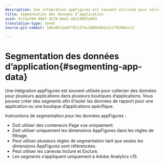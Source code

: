 ```yaml
---
description: Une intégration appFigures est souvent utilisée pour collecter des données pour plusieurs applications dans plusieurs boutiques d’applications. Vous pouvez créer des segments afin d’isoler les données de rapport pour une application ou une boutique d’applications spécifique.
title: Segmentation des données d’application
uuid: 9c2aaf0d-088f-4178-8ed1-a8124087a683
translation-type: tm+mt
source-git-commit: 16ba0b12e0f70112f4c10804d0a13c278388ecc2

---
```



# Segmentation des données d’application{#segmenting-app-data}

Une intégration appFigures est souvent utilisée pour collecter des données pour plusieurs applications dans plusieurs boutiques d’applications. Vous pouvez créer des segments afin d’isoler les données de rapport pour une application ou une boutique d’applications spécifique.

Instructions de segmentation pour les données appFigures :

* Doit utiliser des conteneurs Page vue uniquement.
* Doit utiliser uniquement les dimensions [](/help/import/data-connectors/appfigures-overview/appfigures-metrics.md) AppFigures dans les règles de filtrage.
* Peut utiliser plusieurs règles de segmentation tant que seules les dimensions [](/help/import/data-connectors/appfigures-overview/appfigures-segment-filter.md) AppFigures sont référencées.
* Peut utiliser les canevas Inclure et Exclure.
* Les segments s’appliquent uniquement à Adobe Analytics v15.
